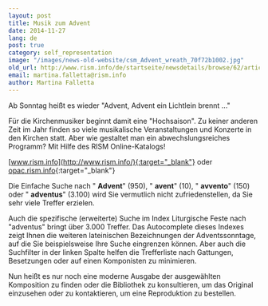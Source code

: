```yaml
---
layout: post
title: Musik zum Advent
date: 2014-11-27
lang: de
post: true
category: self_representation
image: "/images/news-old-website/csm_Advent_wreath_70f72b1002.jpg"
old_url: http://www.rism.info/de/startseite/newsdetails/browse/62/article/64/music-for-advent.html
email: martina.falletta@rism.info
author: Martina Falletta
---
```



Ab Sonntag heißt es wieder "Advent, Advent ein Lichtlein brennt ..."



Für die Kirchenmusiker beginnt damit eine "Hochsaison". Zu keiner anderen Zeit im Jahr finden so viele musikalische Veranstaltungen und Konzerte in den Kirchen statt. Aber wie gestaltet man ein abwechslungsreiches Programm? Mit Hilfe des RISM Online-Katalogs!



[www.rism.info](http://www.rism.info/){:target="_blank"} oder [opac.rism.info](http://opac.rism.info/){:target="_blank"}







Die Einfache Suche nach " **Advent**" (950), " **avent**" (10), " **avvento**" (150) oder " **adventus**" (3.100) wird Sie vermutlich nicht zufriedenstellen, da Sie sehr viele Treffer erzielen.

Auch die spezifische (erweiterte) Suche im Index Liturgische Feste nach "adventus" bringt über 3.000 Treffer. Das Autocomplete dieses Indexes zeigt Ihnen die weiteren lateinischen Bezeichnungen der Adventssonntage, auf die Sie beispielsweise Ihre Suche eingrenzen können. Aber auch die Suchfilter in der linken Spalte helfen die Trefferliste nach Gattungen, Besetzungen oder auf einen Komponisten zu minimieren.



Nun heißt es nur noch eine moderne Ausgabe der ausgewählten Komposition zu finden oder die Bibliothek zu konsultieren, um das Original einzusehen oder zu kontaktieren, um eine Reproduktion zu bestellen.

<script type="text/javascript">var switchTo5x=true;</script><script type="text/javascript" src="http://w.sharethis.com/button/buttons.js"></script><script type="text/javascript">stLight.options({publisher: "9b601438-1ce1-49d8-bfd7-9cff5df54c17", doNotHash: false, doNotCopy: false, hashAddressBar: false});</script>



